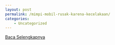 ```yaml
---
layout: post
permalink: /mimpi-mobil-rusak-karena-kecelakaan/
categories:
    - Uncategorized
---
```


[Baca Selengkapnya](/06)